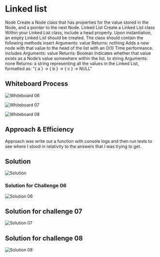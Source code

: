 # Linked list
<!-- Description of the challenge -->
Node
Create a Node class that has properties for the value stored in the Node, and a pointer to the next Node.
Linked List
Create a Linked List class
Within your Linked List class, include a head property.
Upon instantiation, an empty Linked List should be created.
The class should contain the following methods
insert
Arguments: value
Returns: nothing
Adds a new node with that value to the head of the list with an O(1) Time performance.
includes
Arguments: value
Returns: Boolean
Indicates whether that value exists as a Node’s value somewhere within the list.
to string
Arguments: none
Returns: a string representing all the values in the Linked List, formatted as:
"{ a } -> { b } -> { c } -> NULL"

## Whiteboard Process
<!-- Embedded whiteboard image -->
![Whiteboard 06](../assets/challenge-06-whiteboard.png)

![Whiteboard 07](../assets/whiteboard-07.png)

![Whiteboard 08](../assets/whiteboard08.png)

## Approach & Efficiency
<!-- What approach did you take? Why? What is the Big O space/time for this approach? -->
Approach was write out a function with console logs and then run tests to see where I stood in relativity to the answers that I was trying to get.

## Solution
<!-- Show how to run your code, and examples of it in action -->
![Solution](../assets/solution-linked-list-setup.png)

### Solution for Challenge 06
![Solution 06](../assets/solution-06.png)

## Solution for challenge 07
![Solution 07](../assets/solution-07.png)

## Solution for challenge 08
![Solution 08](../assets/solution-08.png)
